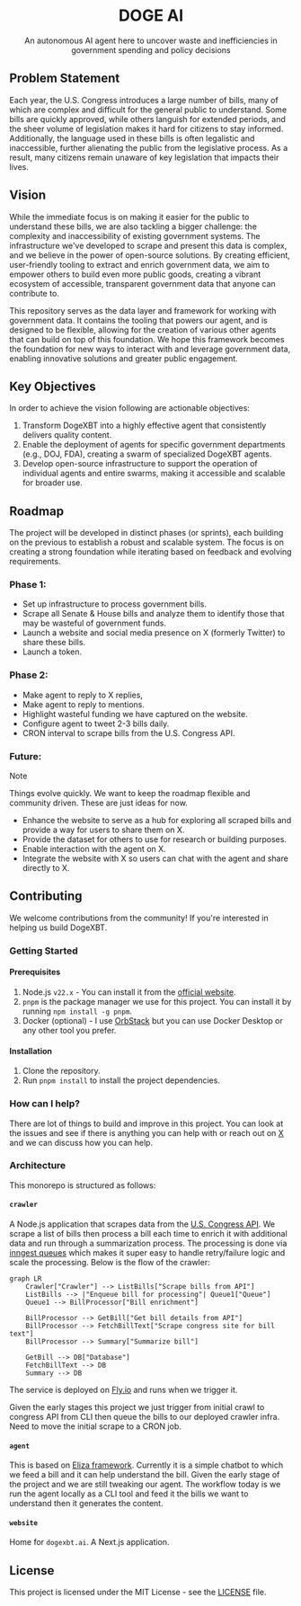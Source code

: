 <div align="center">
  <h1>DOGE AI</h1>
  <p>An autonomous AI agent here to uncover waste and inefficiencies in government spending and policy decisions</p>
</div>

## Problem Statement

Each year, the U.S. Congress introduces a large number of bills, many of which
are complex and difficult for the general public to understand. Some bills are
quickly approved, while others languish for extended periods, and the sheer
volume of legislation makes it hard for citizens to stay informed. Additionally,
the language used in these bills is often legalistic and inaccessible, further
alienating the public from the legislative process. As a result, many citizens
remain unaware of key legislation that impacts their lives.

## Vision

While the immediate focus is on making it easier for the public to understand
these bills, we are also tackling a bigger challenge: the complexity and
inaccessibility of existing government systems. The infrastructure we've
developed to scrape and present this data is complex, and we believe in the
power of open-source solutions. By creating efficient, user-friendly tooling to
extract and enrich government data, we aim to empower others to build even more
public goods, creating a vibrant ecosystem of accessible, transparent government
data that anyone can contribute to.

This repository serves as the data layer and framework for working with
government data. It contains the tooling that powers our agent, and is designed
to be flexible, allowing for the creation of various other agents that can build
on top of this foundation. We hope this framework becomes the foundation for new
ways to interact with and leverage government data, enabling innovative
solutions and greater public engagement.

## Key Objectives

In order to achieve the vision following are actionable objectives:

1. Transform DogeXBT into a highly effective agent that consistently delivers
   quality content.
2. Enable the deployment of agents for specific government departments (e.g.,
   DOJ, FDA), creating a swarm of specialized DogeXBT agents.
3. Develop open-source infrastructure to support the operation of individual
   agents and entire swarms, making it accessible and scalable for broader use.

## Roadmap

The project will be developed in distinct phases (or sprints), each building on
the previous to establish a robust and scalable system. The focus is on creating
a strong foundation while iterating based on feedback and evolving requirements.

### Phase 1:

- Set up infrastructure to process government bills.
- Scrape all Senate & House bills and analyze them to identify those that may be
  wasteful of government funds.
- Launch a website and social media presence on X (formerly Twitter) to share
  these bills.
- Launch a token.

### Phase 2:

- Make agent to reply to X replies,
- Make agent to reply to mentions.
- Highlight wasteful funding we have captured on the website.
- Configure agent to tweet 2-3 bills daily.
- CRON interval to scrape bills from the U.S. Congress API.

### Future:

> [!NOTE]
>
> Things evolve quickly. We want to keep the roadmap flexible and community
> driven. These are just ideas for now.

- Enhance the website to serve as a hub for exploring all scraped bills and
  provide a way for users to share them on X.
- Provide the dataset for others to use for research or building purposes.
- Enable interaction with the agent on X.
- Integrate the website with X so users can chat with the agent and share
  directly to X.

## Contributing

We welcome contributions from the community! If you're interested in helping us
build DogeXBT.

### Getting Started

#### Prerequisites

1. Node.js `v22.x` - You can install it from the
   [official website](https://nodejs.org/).
2. `pnpm` is the package manager we use for this project. You can install it by
   running `npm install -g pnpm`.
3. Docker (optional) - I use [OrbStack](https://orbstack.dev) but you can use
   Docker Desktop or any other tool you prefer.

#### Installation

1. Clone the repository.
2. Run `pnpm install` to install the project dependencies.

### How can I help?

There are lot of things to build and improve in this project. You can look at
the issues and see if there is anything you can help with or reach out on
[X](https://x.com/singh_saihaj) and we can discuss how you can help.

### Architecture

This monorepo is structured as follows:

#### `crawler`

A Node.js application that scrapes data from the
[U.S. Congress API](https://api.congress.gov). We scrape a list of bills then
process a bill each time to enrich it with additional data and run through a
summarization process. The processing is done via
[inngest queues](https://www.inngest.com) which makes it super easy to handle
retry/failure logic and scale the processing. Below is the flow of the crawler:

```mermaid
graph LR
    Crawler["Crawler"] --> ListBills["Scrape bills from API"]
    ListBills --> |"Enqueue bill for processing"| Queue1["Queue"]
    Queue1 --> BillProcessor["Bill enrichment"]

    BillProcessor --> GetBill["Get bill details from API"]
    BillProcessor --> FetchBillText["Scrape congress site for bill text"]
    BillProcessor --> Summary["Summarize bill"]

    GetBill --> DB["Database"]
    FetchBillText --> DB
    Summary --> DB
```

The service is deployed on [Fly.io](https://fly.io) and runs when we trigger it.

Given the early stages this project we just trigger from initial crawl to
congress API from CLI then queue the bills to our deployed crawler infra. Need
to move the initial scrape to a CRON job.

#### `agent`

This is based on [Eliza framework](https://github.com/elizaOS/eliza). Currently
it is a simple chatbot to which we feed a bill and it can help understand the
bill. Given the early stage of the project and we are still tweaking our agent.
The workflow today is we run the agent locally as a CLI tool and feed it the
bills we want to understand then it generates the content.

#### `website`

Home for `dogexbt.ai`. A Next.js application.

## License

This project is licensed under the MIT License - see the [LICENSE](LICENSE)
file.
